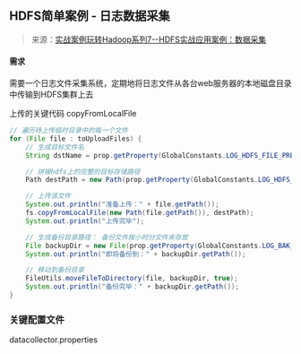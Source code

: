 ## HDFS简单案例 - 日志数据采集

> 来源：[实战案例玩转Hadoop系列7--HDFS实战应用案例：数据采集](https://zhuanlan.zhihu.com/p/49791428)

#### 需求
需要一个日志文件采集系统，定期地将日志文件从各台web服务器的本地磁盘目录中传输到HDFS集群上去



上传的关键代码 copyFromLocalFile

```java
// 遍历待上传临时目录中的每一个文件
for (File file : toUploadFiles) {
	// 生成目标文件名
	String dstName = prop.getProperty(GlobalConstants.LOG_HDFS_FILE_PREFIX)+UUID.randomUUID()+prop.getProperty(GlobalConstants.LOG_HDFS_FILE_SUFFIX);

	// 拼接hdfs上的完整的目标存储路径
	Path destPath = new Path(prop.getProperty(GlobalConstants.LOG_HDFS_BASE_PATH)+dayString+"/"+dstName);

	// 上传该文件
	System.out.println("准备上传：" + file.getPath());
	fs.copyFromLocalFile(new Path(file.getPath()), destPath);
	System.out.println("上传完毕");

	// 生成备份目录路径： 备份文件按小时分文件夹存放
	File backupDir = new File(prop.getProperty(GlobalConstants.LOG_BAK_BASE_PATH)+dayHourString);
	System.out.println("即将备份到：" + backupDir.getPath());

	// 移动到备份目录
	FileUtils.moveFileToDirectory(file, backupDir, true);
	System.out.println("备份完毕：" + backupDir.getPath());
}
```

### 关键配置文件
datacollector.properties